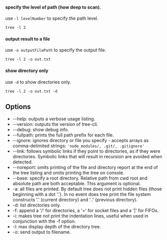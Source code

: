 #### specify the level of path (how deep to scan).

use `-l levelNumber` to specify the path level.

```
tree -l 2
```

#### output result to a file

use `-o outputFilePath` to specify the output file.

```
tree -l 2 -o out.txt
```


#### show directory only

use `-d` to show directories only.

```
tree -l 2 -o out.txt -d
```
## Options

- --help: outputs a verbose usage listing.
- --version: outputs the version of tree-cli.
- --debug: show debug info.
- --fullpath: prints the full path prefix for each file.
- --ignore: ignores directory or file you specify - accepts arrays as comma-delimited strings: `'node_modules/, .git/, .gitignore'`
- --link: follows symbolic links if they point to directories, as if they were directories. Symbolic links that will result in recursion are avoided when detected.
- --noreport: omits printing of the file and directory report at the end of the tree listing and omits printing the tree on console.
- --base: specify a root directory. Relative path from cwd root and absolute path are both acceptable. This argument is optional.
- -a: all files are printed. By default tree does not print hidden files (those beginning with a dot '.'). In no event does tree print the file system constructs '.' (current directory) and '..' (previous directory).
- -d: list directories only.
- -f: append a '/' for directories, a '=' for socket files and a '|' for FIFOs.
- -i: makes tree not print the indentation lines, useful when used in conjunction with the -f option.
- -l: max display depth of the directory tree.
- -o: send output to filename.